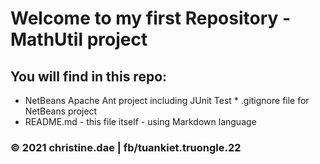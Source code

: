 # Welcome to my first Repository - MathUtil project
## You will find in this repo:

* NetBeans Apache Ant project including JUnit Test
​* .gitignore file for NetBeans project
* README.md - this file itself - using Markdown language
### © 2021 christine.dae | fb/tuankiet.truongle.22